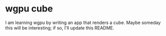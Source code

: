 # wgpu cube

I am learning wgpu by writing an app that renders a cube.
Maybe someday this will be interesting; if so, I'll update this README.